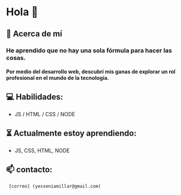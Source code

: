 
#        Hola 👋

## 🚀     Acerca de mí
###      He aprendido que no hay una sola fórmula para hacer las cosas.
####     Por medio del desarrollo web, descubrí mis ganas de explorar un rol profesional en el mundo de la tecnología. 

## 💻   Habilidades: 

   * JS / HTML / CSS / NODE
  
## ⏳ Actualmente estoy aprendiendo:

   * JS, CSS, HTML, NODE
 
## 📫 contacto:

     [correo] (yesseniamillar@gmail.com)
      

